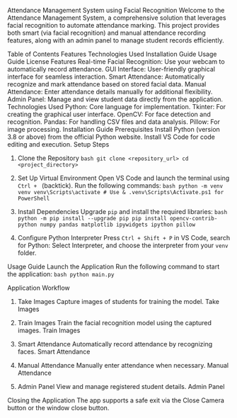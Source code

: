 Attendance Management System using Facial Recognition
Welcome to the Attendance Management System, a comprehensive solution that leverages facial recognition to automate attendance marking. This project provides both smart (via facial recognition) and manual attendance recording features, along with an admin panel to manage student records efficiently.

Table of Contents
Features
Technologies Used
Installation Guide
Usage Guide
License
Features
Real-time Facial Recognition: Use your webcam to automatically record attendance.
GUI Interface: User-friendly graphical interface for seamless interaction.
Smart Attendance: Automatically recognize and mark attendance based on stored facial data.
Manual Attendance: Enter attendance details manually for additional flexibility.
Admin Panel: Manage and view student data directly from the application.
Technologies Used
Python: Core language for implementation.
Tkinter: For creating the graphical user interface.
OpenCV: For face detection and recognition.
Pandas: For handling CSV files and data analysis.
Pillow: For image processing.
Installation Guide
Prerequisites
Install Python (version 3.8 or above) from the official Python website.
Install VS Code for code editing and execution.
Setup Steps
1. Clone the Repository
```bash git clone <repository_url> cd <project_directory> ```

2. Set Up Virtual Environment
Open VS Code and launch the terminal using `Ctrl + ` (backtick). Run the following commands: ```bash python -m venv venv venv\Scripts\activate # Use & .venv\Scripts\Activate.ps1 for PowerShell ```

3. Install Dependencies
Upgrade `pip` and install the required libraries: ```bash python -m pip install --upgrade pip pip install opencv-contrib-python numpy pandas matplotlib ipywidgets ipython pillow ```

4. Configure Python Interpreter
Press `Ctrl + Shift + P` in VS Code, search for Python: Select Interpreter, and choose the interpreter from your `venv` folder.

Usage Guide
Launch the Application
Run the following command to start the application: ```bash python main.py ```

Application Workflow
1. Take Images
Capture images of students for training the model.
Take Images

2. Train Images
Train the facial recognition model using the captured images.
Train Images

3. Smart Attendance
Automatically record attendance by recognizing faces.
Smart Attendance

4. Manual Attendance
Manually enter attendance when necessary.
Manual Attendance

5. Admin Panel
View and manage registered student details.
Admin Panel

Closing the Application
The app supports a safe exit via the Close Camera button or the window close button.
